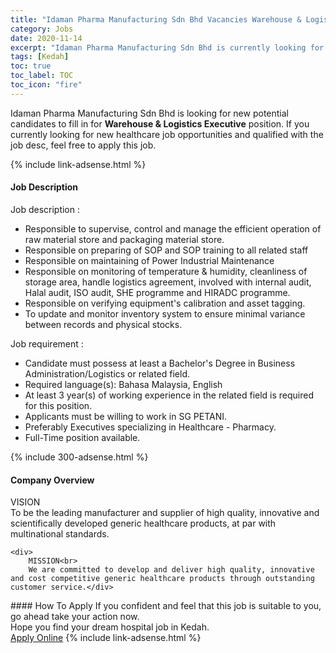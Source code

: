 ```yaml
---
title: "Idaman Pharma Manufacturing Sdn Bhd Vacancies Warehouse & Logistics Executive" 
category: Jobs 
date: 2020-11-14 
excerpt: "Idaman Pharma Manufacturing Sdn Bhd is currently looking for suitable person to fill in the Warehouse & Logistics Executive which positioned at Kedah" 
tags: [Kedah] 
toc: true 
toc_label: TOC 
toc_icon: "fire" 
--- 
```


<p>Idaman Pharma Manufacturing Sdn Bhd is looking for new potential candidates to fill in for <b>Warehouse & Logistics Executive</b> position. If you currently looking for new healthcare job opportunities and qualified with the job desc, feel free to apply this job.
</p>{% include link-adsense.html %} 
<div><div><div><h4>Job Description</h4></div></div><div><div><span><div><div>Job description :&#160;</div><ul><li>Responsible to supervise, control and manage the efficient operation of raw material store and packaging material store.</li><li>Responsible on preparing of SOP and SOP training to all related staff</li><li>Responsible on maintaining of Power Industrial Maintenance</li><li>Responsible on monitoring of temperature &amp; humidity, cleanliness of storage area, handle logistics agreement, involved with internal audit, Halal audit, ISO audit, SHE programme and HIRADC programme.</li><li>Responsible on verifying equipment's calibration and asset tagging.</li><li>To update and monitor inventory system to ensure minimal variance between records and physical stocks.</li></ul><div>Job requirement :</div><ul><li>Candidate must possess at least a Bachelor's Degree in Business Administration/Logistics or related field.</li><li>Required language(s): Bahasa Malaysia, English</li><li>At least 3 year(s) of working experience in the related field is required for this position.</li><li>Applicants must be willing to work in SG PETANI.</li><li>Preferably Executives specializing in Healthcare - Pharmacy.</li><li>Full-Time position available.</li></ul></div></span></div></div></div> 
{% include 300-adsense.html %} 
<div><div><div><h4>Company Overview</h4></div></div><div><div><span><div><div>
	VISION<br>
	To be the leading manufacturer and supplier of high quality, innovative and scientifically developed generic healthcare products, at par with multinational standards.
	
	<div>
		MISSION<br>
		We are committed to develop and deliver high quality, innovative and cost competitive generic healthcare products through outstanding customer service.</div>
</div></div></span></div></div></div> 
#### How To Apply 
If you confident and feel that this job is suitable to you, go ahead take your action now. <br/> 
Hope you find your dream hospital job in Kedah. <br/> 
<a href="https://www.jobstreet.com.my/en/job/warehouse-logistics-executive-4423658?jobId=jobstreet-my-job-4423658&sectionRank=4&token=0~0135f55e-a9e3-4fe4-a1c4-5e72bdd6b821&fr=SRP%20View%20In%20New%20Ta" class="btn btn--warning" target="_blank" rel="nofollow noopenner">Apply Online</a> 
{% include link-adsense.html %} 